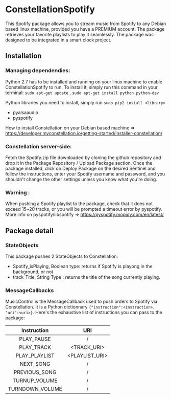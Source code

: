 # ConstellationSpotify
This Spotify package allows you to stream music from Spotify to any Debian based linux machine, provided you have a PREMIUM account. The package retrieves your favorite playlists to play it seamlessly. 
The package was designed to be integrated in a smart clock project.

## Installation
### Managing dependendies:
Python 2.7 has to be installed and running on your linux machine to enable ConstellationSpotify to run. To install it, simply run this command in your terminal: `sudo apt-get update` , `sudo apt-get install python python-dev`

Python libraries you need to install, simply run `sudo pip2 install <library>`
- pyalsaaudio
- pyspotify

How to install Constellation on your Debian based machine => https://developer.myconstellation.io/getting-started/installer-constellation/

### Constellation server-side:
Fetch the Spotify.zip file downloaded by cloning the github repository and drop it in the Package Repository / Upload Package section.
Once the package installed, click on Deploy Package on the desired Sentinel and follow the instructions, enter your Spotify username and password, and you shouldn't change the other settings unless you know what you're doing.

### Warning :
When pushing a Spotify playlist to the package, check that it does not exceed 15~20 tracks, or you will be prompted a timeout error by pyspotify.
More info on pyspotify/libspotify => https://pyspotify.mopidy.com/en/latest/



## Package detail
### StateObjects
This package pushes 2 StateObjects to Constellation:
- Spotify_isPlaying, Boolean type: returns if Spotify is playong in the background, or not
- track_Title, String Type : returns the title of the song currently playing. 

### MessageCallbacks
 MusicControl is the MessageCallback used to push orders to Spotify via Constellation. It is a Python dictionnary `{"instruction":<instruction>, "uri":<uri>}`. 
 Here's the exhaustive list of instructions you can pass to the package:

|  Instruction  	|       URI      	|
|:-------------:	|:--------------:	|
|   PLAY_PAUSE  	|        /       	|
|   PLAY_TRACK  	|   <TRACK_URI>  	|
| PLAY_PLAYLIST 	| <PLAYLIST_URI> 	|
|   NEXT_SONG   	|        /       	|
| PREVIOUS_SONG 	|        /       	|
| TURNUP_VOLUME 	|        /       	|
|   TURNDOWN_VOLUME |        /       	|
